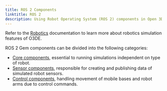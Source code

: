 ```yaml
---
title: ROS 2 Components
linktitle: ROS 2
description: Using Robot Operating System (ROS 2) components in Open 3D Engine (O3DE).
---
```


Refer to the [Robotics](/docs/user-guide/interactivity/robotics) documentation to learn more about robotics simulation features of O3DE.

ROS 2 Gem components can be divided into the following categories:
-  [Core components](core), essential to running simulations independent on type of robot. 
-  [Sensor components](sensors), responsible for creating and publishing data of simulated robot sensors.
-  [Control components](control), handling movement of mobile bases and robot arms due to control commands.